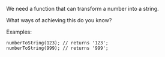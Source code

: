 We need a function that can transform a number into a string.

What ways of achieving this do you know?

Examples:

```
numberToString(123); // returns '123';   
numberToString(999); // returns '999';
```

